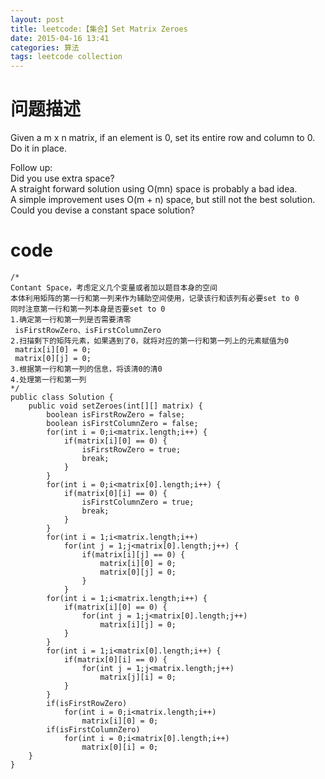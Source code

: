 ```yaml
---
layout: post
title: leetcode:【集合】Set Matrix Zeroes
date: 2015-04-16 13:41
categories: 算法
tags: leetcode collection
---
```


# 问题描述

Given a m x n matrix, if an element is 0, set its entire row and column to 0. Do it in place.

Follow up:  
Did you use extra space?  
A straight forward solution using O(mn) space is probably a bad idea.  
A simple improvement uses O(m + n) space, but still not the best solution.  
Could you devise a constant space solution?  

# code

```
/*
Contant Space，考虑定义几个变量或者加以题目本身的空间
本体利用矩阵的第一行和第一列来作为辅助空间使用，记录该行和该列有必要set to 0
同时注意第一行和第一列本身是否要set to 0
1.确定第一行和第一列是否需要清零
 isFirstRowZero、isFirstColumnZero
2.扫描剩下的矩阵元素，如果遇到了0，就将对应的第一行和第一列上的元素赋值为0
 matrix[i][0] = 0;
 matrix[0][j] = 0;
3.根据第一行和第一列的信息，将该清0的清0
4.处理第一行和第一列
*/
public class Solution {
    public void setZeroes(int[][] matrix) {
        boolean isFirstRowZero = false;
        boolean isFirstColumnZero = false;
        for(int i = 0;i<matrix.length;i++) {
            if(matrix[i][0] == 0) {
                isFirstRowZero = true;
                break;
            }
        }
        for(int i = 0;i<matrix[0].length;i++) {
            if(matrix[0][i] == 0) {
                isFirstColumnZero = true;
                break;
            }
        }
        for(int i = 1;i<matrix.length;i++)
            for(int j = 1;j<matrix[0].length;j++) {
                if(matrix[i][j] == 0) {
                    matrix[i][0] = 0;
                    matrix[0][j] = 0;
                }
            }
        for(int i = 1;i<matrix.length;i++) {
            if(matrix[i][0] == 0) {
                for(int j = 1;j<matrix[0].length;j++)
                    matrix[i][j] = 0;
            }
        }
        for(int i = 1;i<matrix[0].length;i++) {
            if(matrix[0][i] == 0) {
                for(int j = 1;j<matrix.length;j++) 
                    matrix[j][i] = 0;
            }
        }
        if(isFirstRowZero)
            for(int i = 0;i<matrix.length;i++)
                matrix[i][0] = 0;
        if(isFirstColumnZero)
            for(int i = 0;i<matrix[0].length;i++)
                matrix[0][i] = 0;
    }
}
```